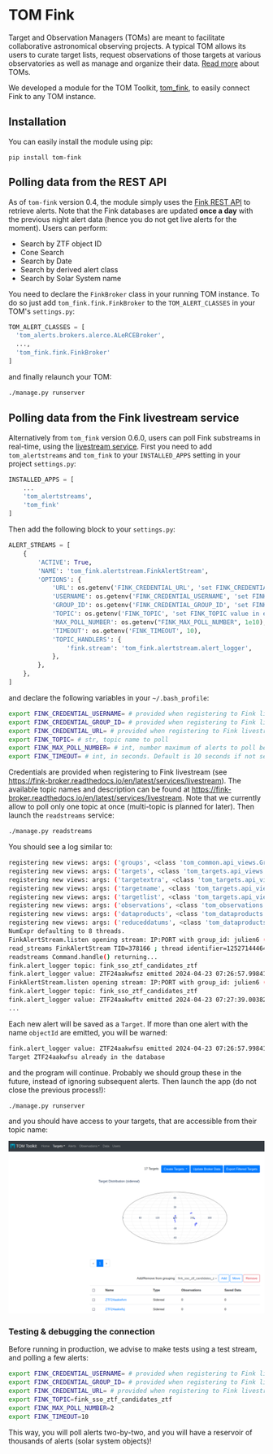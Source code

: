 # TOM Fink

Target and Observation Managers (TOMs) are meant to facilitate collaborative astronomical observing projects. A typical TOM allows its users to curate target lists, request observations of those targets at various observatories as well as manage and organize their data. [Read more](https://tom-toolkit.readthedocs.io/en/stable/introduction/about.html) about TOMs.

We developed a module for the TOM Toolkit, [tom_fink](https://github.com/TOMToolkit/tom_fink), to easily connect Fink to any TOM instance.

## Installation

You can easily install the module using pip:

```
pip install tom-fink
```

## Polling data from the REST API

As of `tom-fink` version 0.4, the module simply uses the [Fink REST API](search/getting_started.md) to retrieve alerts. Note that the Fink databases are updated **once a day** with the previous night alert data (hence you do not get live alerts for the moment). Users can perform:
- Search by ZTF object ID
- Cone Search
- Search by Date
- Search by derived alert class
- Search by Solar System name

You need to declare the `FinkBroker` class in your running TOM instance. To do so just add `tom_fink.fink.FinkBroker` to the `TOM_ALERT_CLASSES` in your TOM's `settings.py`:

```python
TOM_ALERT_CLASSES = [
  'tom_alerts.brokers.alerce.ALeRCEBroker',
  ...,
  'tom_fink.fink.FinkBroker'
]
```

and finally relaunch your TOM:

```bash
./manage.py runserver
```

## Polling data from the Fink livestream service

Alternatively from `tom_fink` version 0.6.0, users can poll Fink substreams in real-time, using the [livestream service](livestream.md). First you need to add `tom_alertstreams` and `tom_fink` to your `INSTALLED_APPS` setting in your project `settings.py`:

```python
INSTALLED_APPS = [
    ...
    'tom_alertstreams',
    'tom_fink'
]
```

Then add the following block to your `settings.py`:

```python
ALERT_STREAMS = [
    {
        'ACTIVE': True,
        'NAME': 'tom_fink.alertstream.FinkAlertStream',
        'OPTIONS': {
            'URL': os.getenv('FINK_CREDENTIAL_URL', 'set FINK_CREDENTIAL_URL value in environment'),
            'USERNAME': os.getenv('FINK_CREDENTIAL_USERNAME', 'set FINK_CREDENTIAL_USERNAME value in environment'),
            'GROUP_ID': os.getenv('FINK_CREDENTIAL_GROUP_ID', 'set FINK_CREDENTIAL_GROUP_ID value in environment'),
            'TOPIC': os.getenv('FINK_TOPIC', 'set FINK_TOPIC value in environment'),
            'MAX_POLL_NUMBER': os.getenv("FINK_MAX_POLL_NUMBER", 1e10),
            'TIMEOUT': os.getenv('FINK_TIMEOUT', 10),
            'TOPIC_HANDLERS': {
                'fink.stream': 'tom_fink.alertstream.alert_logger',
            },
        },
    },
]
```

and declare the following variables in your `~/.bash_profile`:

```bash
export FINK_CREDENTIAL_USERNAME= # provided when registering to Fink livestream
export FINK_CREDENTIAL_GROUP_ID= # provided when registering to Fink livestream
export FINK_CREDENTIAL_URL= # provided when registering to Fink livestream
export FINK_TOPIC= # str, topic name to poll
export FINK_MAX_POLL_NUMBER= # int, number maximum of alerts to poll before closing the connection. Default is 1e10 (never stops).
export FINK_TIMEOUT= # int, in seconds. Default is 10 seconds if not set
```

Credentials are provided when registering to Fink livestream (see https://fink-broker.readthedocs.io/en/latest/services/livestream). The available topic names and description can be found at https://fink-broker.readthedocs.io/en/latest/services/livestream. Note that we currently allow to poll only one topic at once (multi-topic is planned for later). Then launch the `readstreams` service:

```bash
./manage.py readstreams
```

You should see a log similar to:

```bash
registering new views: args: ('groups', <class 'tom_common.api_views.GroupViewSet'>, 'groups'), kwargs: {}
registering new views: args: ('targets', <class 'tom_targets.api_views.TargetViewSet'>, 'targets'), kwargs: {}
registering new views: args: ('targetextra', <class 'tom_targets.api_views.TargetExtraViewSet'>, 'targetextra'), kwargs: {}
registering new views: args: ('targetname', <class 'tom_targets.api_views.TargetNameViewSet'>, 'targetname'), kwargs: {}
registering new views: args: ('targetlist', <class 'tom_targets.api_views.TargetListViewSet'>, 'targetlist'), kwargs: {}
registering new views: args: ('observations', <class 'tom_observations.api_views.ObservationRecordViewSet'>, 'observations'), kwargs: {}
registering new views: args: ('dataproducts', <class 'tom_dataproducts.api_views.DataProductViewSet'>, 'dataproducts'), kwargs: {}
registering new views: args: ('reduceddatums', <class 'tom_dataproducts.api_views.ReducedDatumViewSet'>, 'reduceddatums'), kwargs: {}
NumExpr defaulting to 8 threads.
FinkAlertStream.listen opening stream: IP:PORT with group_id: julien6 (call number: 0)
read_streams FinkAlertStream TID=378166 ; thread identifier=125271444649536
readstreams Command.handle() returning...
fink.alert_logger topic: fink_sso_ztf_candidates_ztf
fink.alert_logger value: ZTF24aakwfsz emitted 2024-04-23 07:26:57.998412 (received 2024-04-29 10:45:01)
FinkAlertStream.listen opening stream: IP:PORT with group_id: julien6 (call number: 1)
fink.alert_logger topic: fink_sso_ztf_candidates_ztf
fink.alert_logger value: ZTF24aakwftv emitted 2024-04-23 07:27:39.003823 (received 2024-04-29 10:45:01)
...
```

Each new alert will be saved as a `Target`. If more than one alert with the name `objectId` are emitted, you will be warned:

```bash
fink.alert_logger value: ZTF24aakwfsu emitted 2024-04-23 07:26:57.998412 (received 2024-04-29 08:18:07)
Target ZTF24aakwfsu already in the database
```

and the program will continue. Probably we should group these in the future, instead of ignoring subsequent alerts. Then launch the app (do not close the previous process!):

```bash
./manage.py runserver
```

and you should have access to your targets, that are accessible from their topic name:

![targets](../img/livestream_targets.png)

### Testing & debugging the connection

Before running in production, we advise to make tests using a test stream, and polling a few alerts:

```bash
export FINK_CREDENTIAL_USERNAME= # provided when registering to Fink livestream
export FINK_CREDENTIAL_GROUP_ID= # provided when registering to Fink livestream
export FINK_CREDENTIAL_URL= # provided when registering to Fink livestream
export FINK_TOPIC=fink_sso_ztf_candidates_ztf
export FINK_MAX_POLL_NUMBER=2
export FINK_TIMEOUT=10
```

This way, you will poll alerts two-by-two, and you will have a reservoir of thousands of alerts (solar system objects)!
